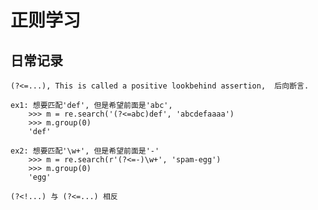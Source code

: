 # 正则学习

## 日常记录
    
    (?<=...), This is called a positive lookbehind assertion,  后向断言.
    
    ex1: 想要匹配'def', 但是希望前面是'abc', 
        >>> m = re.search('(?<=abc)def', 'abcdefaaaa')
        >>> m.group(0)
        'def'
        
    ex2: 想要匹配'\w+', 但是希望前面是'-'
        >>> m = re.search(r'(?<=-)\w+', 'spam-egg')
        >>> m.group(0)
        'egg'
        
    (?<!...) 与 (?<=...) 相反
